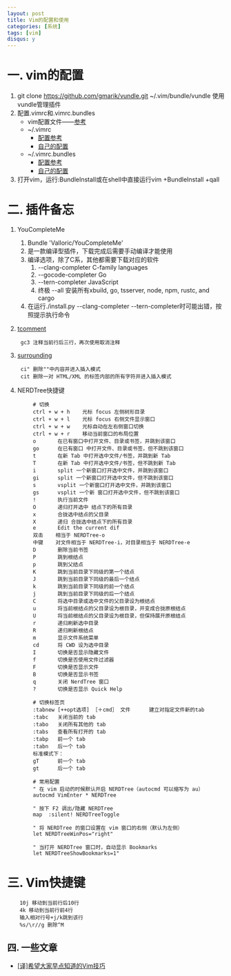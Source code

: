 ```yaml
---
layout: post
title: Vim的配置和使用
categories: [系统]
tags: [vim]
disqus: y
---
```

# 一. vim的配置

1. git clone https://github.com/gmarik/vundle.git ~/.vim/bundle/vundle  使用vundle管理插件
2. 配置.vimrc和.vimrc.bundles
	* vim配置文件——[参考](http://www.jianshu.com/p/a0b452f8f720)
	* ~/.vimrc
		* [配置参考](https://github.com/samlaudev/ConfigurationFiles/blob/master/vim/vimrc)
		* [自己的配置](https://github.com/wuruimiao/dotfiles/blob/master/settings/.vimrc.bundles)
	* ~/.vimrc.bundles
		* [配置参考](https://github.com/samlaudev/ConfigurationFiles/blob/master/vim/vimrc.bundles)
		* [自己的配置](https://github.com/wuruimiao/dotfiles/blob/master/settings/.vimrc.bundles)
3. 打开vim，运行:BundleInstall或在shell中直接运行vim +BundleInstall +qall

# 二. 插件备忘

1. YouCompleteMe
    1. Bundle 'Valloric/YouCompleteMe'
    2. 是一款编译型插件，下载完成后需要手动编译才能使用
    3. 编译选项，除了C系，其他都需要下载对应的软件
        1. --clang-completer  C-family languages
        2. --gocode-completer Go
        3. --tern-completer JavaScript
        4. 终极 --all 安装所有xbuild, go, tsserver, node, npm, rustc, and cargo
    4. 在运行./install.py --clang-completer --tern-completer时可能出错，按照提示执行命令

2. [tcomment](https://github.com/tomtom/tcomment_vim)

        gc3 注释当前行后三行，再次使用取消注释

3. [surrounding](https://github.com/tpope/vim-surround)

        ci" 删除""中内容并进入插入模式
        cit 删除一对 HTML/XML 的标签内部的所有字符并进入插入模式

4. NERDTree快捷键
	
			# 切换
			ctrl + w + h    光标 focus 左侧树形目录
			ctrl + w + l    光标 focus 右侧文件显示窗口
			ctrl + w + w    光标自动在左右侧窗口切换
			ctrl + w + r    移动当前窗口的布局位置
			o       在已有窗口中打开文件、目录或书签，并跳到该窗口
			go      在已有窗口 中打开文件、目录或书签，但不跳到该窗口
			t       在新 Tab 中打开选中文件/书签，并跳到新 Tab
			T       在新 Tab 中打开选中文件/书签，但不跳到新 Tab
			i       split 一个新窗口打开选中文件，并跳到该窗口
			gi      split 一个新窗口打开选中文件，但不跳到该窗口
			s       vsplit 一个新窗口打开选中文件，并跳到该窗口
			gs      vsplit 一个新 窗口打开选中文件，但不跳到该窗口
			!       执行当前文件
			O       递归打开选中 结点下的所有目录
			x       合拢选中结点的父目录
			X       递归 合拢选中结点下的所有目录
			e       Edit the current dif
			双击    相当于 NERDTree-o
			中键    对文件相当于 NERDTree-i，对目录相当于 NERDTree-e
			D       删除当前书签
			P       跳到根结点
			p       跳到父结点
			K       跳到当前目录下同级的第一个结点
			J       跳到当前目录下同级的最后一个结点
			k       跳到当前目录下同级的前一个结点
			j       跳到当前目录下同级的后一个结点
			C       将选中目录或选中文件的父目录设为根结点
			u       将当前根结点的父目录设为根目录，并变成合拢原根结点
			U       将当前根结点的父目录设为根目录，但保持展开原根结点
			r       递归刷新选中目录
			R       递归刷新根结点
			m       显示文件系统菜单
			cd      将 CWD 设为选中目录
			I       切换是否显示隐藏文件
			f       切换是否使用文件过滤器
			F       切换是否显示文件
			B       切换是否显示书签
			q       关闭 NerdTree 窗口
			?       切换是否显示 Quick Help

			# 切换标签页
			:tabnew [++opt选项] ［＋cmd］ 文件      建立对指定文件新的tab
			:tabc   关闭当前的 tab
			:tabo   关闭所有其他的 tab
			:tabs   查看所有打开的 tab
			:tabp   前一个 tab
			:tabn   后一个 tab
			标准模式下：
			gT      前一个 tab
			gt      后一个 tab

			# 常用配置
			" 在 vim 启动的时候默认开启 NERDTree（autocmd 可以缩写为 au）
			autocmd VimEnter * NERDTree

			" 按下 F2 调出/隐藏 NERDTree
			map  :silent! NERDTreeToggle

			" 将 NERDTree 的窗口设置在 vim 窗口的右侧（默认为左侧）
			let NERDTreeWinPos="right"

			" 当打开 NERDTree 窗口时，自动显示 Bookmarks
			let NERDTreeShowBookmarks=1"


# 三. Vim快捷键

		10j 移动到当前行后10行
		4k 移动到当前行前4行
		输入相对行号+j/k跳到该行
		%s/\r//g 删除^M

## 四. 一些文章

* [[译]希望大家早点知道的Vim技巧](http://www.jointforce.com/jfperiodical/article/2157?hmsr=toutiao.io&utm_medium=toutiao.io&utm_source=toutiao.io)
